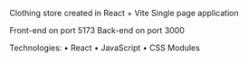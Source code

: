 Clothing store created in React + Vite
Single page application

Front-end on port 5173
Back-end on port 3000

Technologies:
• React
• JavaScript
• CSS Modules
